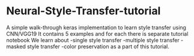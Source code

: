 # Neural-Style-Transfer-tutorial
A simple walk-through keras implementation to learn style transfer using CNN/VGG19
It contains 5 examples and for each there is separate tutorial notebook
We learn about
-single style transfer
-multiple style transfer
-masked style transfer
-color preservation
as a part of this tutorial.
